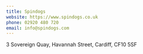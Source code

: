 ```yaml
---
title: Spindogs
website: https://www.spindogs.co.uk
phone: 02920 480 720
email: info@spindogs.com
---
```

3 Sovereign Quay, 
Havannah Street, 
Cardiff, 
CF10 5SF
